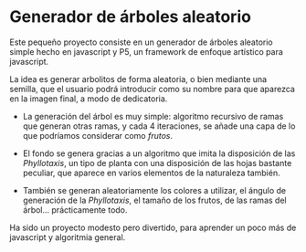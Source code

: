 # Generador de árboles aleatorio
Este pequeño proyecto consiste en un generador de árboles aleatorio simple hecho en javascript y P5, un framework de enfoque artístico para javascript.

La idea es generar arbolitos de forma aleatoria, o bien mediante una semilla, que el usuario podrá introducir como su nombre para que aparezca en la imagen final, a modo de dedicatoria.

- La generación del árbol es muy simple: algoritmo recursivo de ramas que generan otras ramas, y cada 4 iteraciones, se añade una capa de lo que podríamos considerar como _frutos_.

- El fondo se genera gracias a un algoritmo que imita la disposición de las _Phyllotaxis_, un tipo de planta con una disposición de las hojas bastante peculiar, que aparece en varios elementos de la naturaleza también.
- También se generan aleatoriamente los colores a utilizar, el ángulo de generación de la _Phyllotaxis_, el tamaño de los frutos, de las ramas del árbol... prácticamente todo.

Ha sido un proyecto modesto pero divertido, para aprender un poco más de javascript y algoritmia general.
